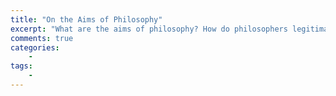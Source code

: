 ```yaml
---
title: "On the Aims of Philosophy"
excerpt: "What are the aims of philosophy? How do philosophers legitimately aim at them?"
comments: true
categories: 
    - 
tags:
    - 
---
```


